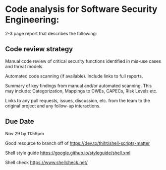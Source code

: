 Code analysis for Software Security Engineering: 
=========

2-3 page report that describes the following:

Code review strategy
--------------------

Manual code review of critical security functions identified in mis-use cases and threat models.

Automated code scanning (if available). Include links to full reports.

Summary of key findings from manual and/or automated scanning. This may include: Categorization, Mappings to CWEs, CAPECs, Risk Levels etc.

Links to any pull requests, issues, discussion, etc. from the team to the original project and any follow-up interactions.



Due Date
--------
Nov 29 by 11:59pm






Good resource to branch off of 
https://dev.to/thiht/shell-scripts-matter


Shell style guide https://google.github.io/styleguide/shell.xml


Shell check
https://www.shellcheck.net/


